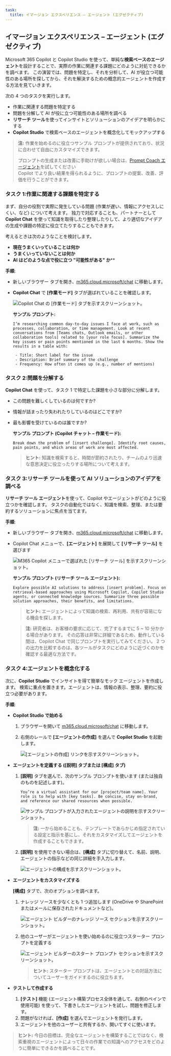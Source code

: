 ```yaml
---
task:
  title: イマージョン エクスペリエンス – エージェント (エグゼクティブ)
---
```


## イマージョン エクスペリエンス – エージェント (エグゼクティブ)

Microsoft 365 Copilot と Copilot Studio を使って、単純な**検索ベースのエージェント**を設計することで、実際の作業に関連する課題にどのように対処できるかを調べます。 この演習では、問題を特定し、それを分析して、AI が役立つ可能性のある場所を探してから、それを解決するための概念的エージェントを作成する方法を見ていきます。  

次の 4 つのタスクを実行します。

- 作業に関連する問題を特定する  
- 問題を分解して AI が役に立つ可能性のある場所を調べる  
- **リサーチ ツール**を使ってインサイトとソリューションのアイデアを明らかにする  
- **Copilot Studio** で検索ベースのエージェントを概念化してモックアップする  

> **注:** 作業を始めるのに役立つサンプル プロンプトが提供されており、状況に合わせて自由にカスタマイズできます。 
>
> プロンプトの生成または改善に手助けが欲しい場合は、<a href="https://appsource.microsoft.com/en-us/product/office/WA200007578" target="_blank">Prompt Coach エージェント</a>を試してください<br>Copilot でより良い結果を得られるように、プロンプトの提案、改善、評価を行うことができます。

### タスク 1:作業に関連する課題を特定する  

まず、自分の役割で実際に発生している問題 (作業が遅い、情報にアクセスしにくい、など) について考えます。 独力で対応することも、パートナーとして **Copilot Chat** を使って知識を取得したり整理したりして、より適切なアイデアの生成や課題の特定に役立てたりすることもできます。  

考えるときは次のようなことを検討します。  

- **現在うまくいっていることは何か**  
- **うまくいっていないことは何か**  
- **AI はどのような点で役に立つ "可能性がある" か****  

**手順**:  

- 新しいブラウザー タブを開き、[m365.cloud.microsoft/chat](https://m365.cloud.microsoft/chat) に移動します。  
- **Copilot Chat** で **[作業モード]** タブが選ばれていることを確認します。  

   ![Copilot Chat の [作業モード] タブを示すスクリーンショット。](../Prompts/Media/work-mode.png)  

    **サンプル プロンプト:**

   ```text
   I’m researching common day-to-day issues I face at work, such as processes, collaboration, or time management. Look at recent conversations from [Teams chats, Outlook emails, or other collaboration tools] related to [your role focus]. Summarize the key issues or pain points mentioned in the last 6 months. Show the results in a table with:  

    - Title: Short label for the issue  
    - Description: Brief summary of the challenge  
    - Frequency: How often it comes up (e.g., number of mentions)
   ```

### タスク 2:問題を分解する

**Copilot Chat** を使って、タスク 1 で特定した課題を小さな部分に分解します。

- この問題を難しくしているのは何ですか?  
- 情報が詰まったり失われたりしているのはどこですか?  
- 最も影響を受けているのは誰ですか?  

    **サンプル プロンプト (Copilot チャット – 作業モード):**

    ```text
    Break down the problem of [insert challenge]. Identify root causes, pain points, and which areas of work are most affected.
    ```

    > **ヒント:** 知識を検索すると、時間が節約されたり、チームのより迅速な意思決定に役立ったりする場所について考えます。

### タスク 3:リサーチ ツールを使って AI ソリューションのアイデアを調べる

**リサーチ ツール エージェント**を使って、Copilot やエージェントがどのように役立つかを確認します。 タスクの自動化ではなく、知識を検索、整理、または要約するソリューションに焦点を当てます。 

**手順**:

- 新しいブラウザー タブを開き、[m365.cloud.microsoft/chat](https://m365.cloud.microsoft/chat) に移動します。
- Copilot Chat メニューで、**[エージェント]** を展開して **[リサーチ ツール]** を選びます  

    ![M365 Copilot メニューで選ばれた [リサーチ ツール] を示すスクリーンショット。](../Prompts/Media/researcher.png)  

    **サンプル プロンプト (リサーチ ツール エージェント):**

    ```text
    Explore possible AI solutions to address [insert problem]. Focus on retrieval-based approaches using Microsoft Copilot, Copilot Studio agents, or connected knowledge sources. Summarize three possible solution approaches, their benefits, and limitations.
    ```

    > **ヒント:** エージェントによって知識の検索、再利用、共有が容易になる機会を探します。

    > **注:** 研究者は、お客様の要求に応じて、完了するまでに 5 ~ 10 分かかる場合があります。 その応答は非常に詳細であるため、動作している間は、Copilot Chat で同じプロンプトを実行してみてください。 2 つの出力を比較するのは、各ツールがタスクにどのように近づくのかを確認する最適な方法です。

### タスク 4:エージェントを概念化する

次に、**Copilot Studio** でインサイトを得て簡単なモック エージェントを作成します。 検索に重点を置きます。エージェントは、情報の表示、整理、要約に役立つ必要があります。

**手順**:

- **Copilot Studio で始める**

    1. ブラウザーを開いて [m365.cloud.microsoft/chat](https://m365.cloud.microsoft/chat) に移動します。
    1. 右側のレールで **[エージェントの作成]** を選んで **Copilot Studio** を起動します。

        ![[エージェントの作成] リンクを示すスクリーンショット。](../Prompts/Media/create-agent.png)

- **エージェントを定義する ([説明] タブまたは [構成] タブ)**

    1. **[説明]** タブを選んで、次のサンプル プロンプトを使います (または独自のものを記述します)。

        ```text
        You’re a virtual assistant for our [project/team name]. Your role is to help with [key tasks]. Be concise, stay on-brand, and reference our shared resources when possible.
        ```

        ![サンプル プロンプトが入力されたエージェントの説明を示すスクリーンショット。](../Prompts/Media/create-agent-through-describe.png)

        > **注:** 一から始めることも、テンプレートであらかじめ指定されている設定と指示を基にし、それをカスタマイズしてエージェントを作成することもできます。

    1. **[説明]** を使用できない場合は、**[構成]** タブに切り替えて、名前、説明、エージェントの指示などの同じ詳細を手入力します。

        ![エージェントの構成を示すスクリーンショット。](../Prompts/Media/name-describe-agent.png)

- **エージェントをカスタマイズする**

    **[構成]** タブで、次のオプションを調べます。

    1. ナレッジ ソースを少なくとも 1 つ追加します (OneDrive や SharePoint またはメールに保存されたドキュメントなど)。

        ![エージェント ビルダーのナレッジ ソース セクションを示すスクリーンショット。](../Prompts/Media/knowledge-sources.png)

    1. 他のユーザーがエージェントを使い始めるのに役立つスターター プロンプトを定義する

        ![エージェント ビルダーのスタート プロンプト セクションを示すスクリーンショット。](../Prompts/Media/starter-prompts.png)

        > **ヒント:** スターター プロンプトは、エージェントとの対話方法についてユーザーをガイドするのに役立ちます。

- **テストして作成する**

    1. **[テスト]** 機能 (エージェント構築プロセス全体を通して、右側のペインで使用可能) を使って、下書きしたエージェントを試し、問題を修正します。
    2. 問題がなければ、**[作成]** を選んでエージェントを発行します。
    3. エージェントを他のユーザーと共有するか、開いてすぐに使います。  

> **ヒント:** 今日の目標は、完全なエージェントを構築することではなく、検索重視のエージェントによって日々の作業での知識へのアクセスをどのように簡単にできるかを調べることです。
